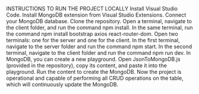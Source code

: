 INSTRUCTIONS TO RUN THE PROJECT LOCALLY
Install Visual Studio Code.
Install MongoDB extension from Visual Studio Extensions.
Connect your MongoDB database.
Clone the repository.
Open a terminal, navigate to the client folder, and run the command npm install.
In the same terminal, run the command npm install bootstrap axios react-router-dom.
Open two terminals: one for the server and one for the client.
In the first terminal, navigate to the server folder and run the command npm start.
In the second terminal, navigate to the client folder and run the command npm run dev.
In MongoDB, you can create a new playground. Open JsonToMongoDB.js (provided in the repository), copy its content, and paste it into the playground. Run the content to create the MongoDB.
Now the project is operational and capable of performing all CRUD operations on the table, which will continuously update the MongoDB.
